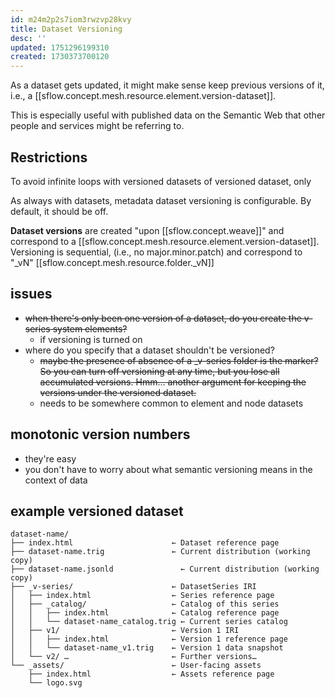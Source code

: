 ```yaml
---
id: m24m2p2s7iom3rwzvp28kvy
title: Dataset Versioning
desc: ''
updated: 1751296199310
created: 1730373700120
---
```


As a dataset gets updated, it might make sense keep previous versions of it, i.e., a [[sflow.concept.mesh.resource.element.version-dataset]].

This is especially useful with published data on the Semantic Web that other people and services might be referring to.

## Restrictions 

To avoid infinite loops with versioned datasets of versioned dataset, only 

As always with datasets, metadata dataset versioning is configurable. By default, it should be off.

**Dataset versions** are created "upon [[sflow.concept.weave]]" and correspond to a [[sflow.concept.mesh.resource.element.version-dataset]]. Versioning is sequential, (i.e., no major.minor.patch) and correspond to "_vN" [[sflow.concept.mesh.resource.folder._vN]]


## issues

- ~~when there's only been one version of a dataset, do you create the v-series  system elements?~~
  - if versioning is turned on
- where do you specify that a dataset shouldn't be versioned? 
  - ~~maybe the presence of absence of a _v-series folder is the marker? So you can turn off versioning at any time, but you lose all accumulated versions. Hmm... another argument for keeping the versions under the versioned dataset.~~
  - needs to be somewhere common to element and node datasets

## monotonic version numbers

- they're easy
- you don't have to worry about what semantic versioning means in the context of
  data

## example versioned dataset

```
dataset-name/
├── index.html                      ← Dataset reference page  
├── dataset-name.trig               ← Current distribution (working copy)  
├── dataset-name.jsonld               ← Current distribution (working copy)  
├── _v-series/                      ← DatasetSeries IRI  
│   ├── index.html                  ← Series reference page  
│   ├── _catalog/                   ← Catalog of this series  
│   │   ├── index.html              ← Catalog reference page  
│   │   └── dataset-name_catalog.trig ← Current series catalog  
│   ├── v1/                         ← Version 1 IRI  
│   │   ├── index.html              ← Version 1 reference page  
│   │   └── dataset-name_v1.trig    ← Version 1 data snapshot  
│   └── v2/ …                       ← Further versions…  
└── _assets/                        ← User‐facing assets  
    ├── index.html                  ← Assets reference page  
    └── logo.svg
```
